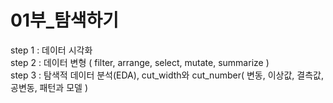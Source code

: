# 01부_탐색하기
step 1 : 데이터 시각화<br>
step 2 : 데이터 변형 ( filter, arrange, select, mutate, summarize )<br>
step 3 : 탐색적 데이터 분석(EDA), cut_width와 cut_number( 변동, 이상값, 결측값, 공변동, 패턴과 모델 )<br>
